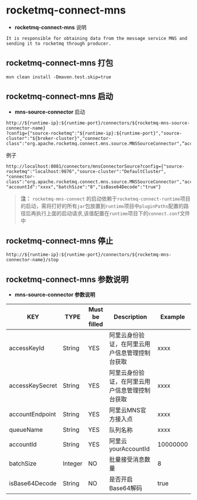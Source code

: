 # rocketmq-connect-mns
* **rocketmq-connect-mns** 说明
```
It is responsible for obtaining data from the message service MNS and sending it to rocketmq through producer.
```

## rocketmq-connect-mns 打包
```
mvn clean install -Dmaven.test.skip=true
```

## rocketmq-connect-mns 启动

* **mns-source-connector** 启动

```
http://${runtime-ip}:${runtime-port}/connectors/${rocketmq-mns-source-connector-name}
?config={"source-rocketmq":"${runtime-ip}:${runtime-port}","source-cluster":"${broker-cluster}","connector-class":"org.apache.rocketmq.connect.mns.source.MNSSourceConnector",“accessKeyId”:"${accessKeyId}",accessKeySecret”:"${accessKeySecret}",accountEndpoint”:"${accountEndpoint}",queueName”:"${queueName}","accountId":"${accountId}","batchSize":"${batchSize}","isBase64Decode":"${isBase64Decode}"}
```

例子

```
http://localhost:8081/connectors/mnsConnectorSource?config={"source-rocketmq":"localhost:9876","source-cluster":"DefaultCluster",
"connector-class":"org.apache.rocketmq.connect.mns.source.MNSSourceConnector","accessKeyId":"xxxx","accessKeySecret":"xxxx","accountEndpoint":"xxxx","queueName":"xxxx",
"accountId":"xxxx","batchSize":"8","isBase64Decode":"true"}
```

>**注：** `rocketmq-mns-connect` 的启动依赖于`rocketmq-connect-runtime`项目的启动，需将打好的所有`jar`包放置到`runtime`项目中`pluginPaths`配置的路径后再执行上面的启动请求,该值配置在`runtime`项目下的`connect.conf`文件中

## rocketmq-connect-mns 停止

```
http://${runtime-ip}:${runtime-port}/connectors/${rocketmq-mns-connector-name}/stop
```

## rocketmq-connect-mns 参数说明
* **mns-source-connector 参数说明**

| KEY             | TYPE    | Must be filled | Description             | Example  
|-----------------|---------|----------------|-------------------------|----------|
| accessKeyId     | String  | YES            | 阿里云身份验证，在阿里云用户信息管理控制台获取 | xxxx     |
| accessKeySecret | String  | YES            | 阿里云身份验证，在阿里云用户信息管理控制台获取 | xxxx     |
| accountEndpoint | String  | YES            | 阿里云MNS官方接入点             | xxxx     |
| queueName       | String  | YES            | 队列名称                    | xxxx     |
| accountId       | String  | YES            | 阿里云yourAccountId        | 10000000 |
| batchSize       | Integer | NO            | 批量接受消息数量                | 8        |
| isBase64Decode  | String  | NO             | 是否开启Base64解码            | true     |
